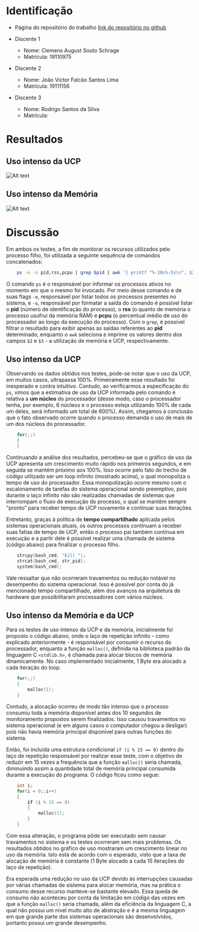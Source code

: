 # Identificação

* Página do repositório do trabalho [link do repositório no github](https://github.com/Clemensss/teaching)

* Discente 1
  * Nome: Clemens August Souto Schrage
  * Matrícula: 19110975
* Discente 2
  * Nome: João Victor Falcão Santos Lima
  * Matrícula: 19111156
* Discente 3
  * Nome: Rodrigo Santos da Silva
  * Matrícula:

# Resultados

## Uso intenso da UCP

![Alt text](https://media.discordapp.net/attachments/443576706775777313/614579876128751617/Uso_Intenso_da_UCP.png?width=683&height=456)

## Uso intenso da Memória

![Alt text](https://media.discordapp.net/attachments/443576706775777313/614584227907764224/Uso_Intenso_da_Memoria.png?width=728&height=455)

# Discussão

Em ambos os testes, a fim de monitorar os recursos utilizados pelo processo filho, foi utilizada a seguinte sequência de comandos concatenados:

```bash
    ps -e -o pid,rss,pcpu | grep $pid | awk '{ printf "%-10s%-5s\n", $2, $3 }'
```

O comando `ps` é o responsável por informar os processos ativos no momento em que o mesmo foi invocado. Por meio desse comando e de suas flags `-e`, responsável por listar todos os processos presentes no sistema, e `-o`, responsável por formatar a saída do comando é possível listar o **pid** (número de identificação do processo), o **rss** (o quanto de memória o processo usufrui da memória RAM) e **pcpu** (o percentual médio de uso do processador ao longo da execução do processo). Com o `grep`, é possível filtrar o resultado para exibir apenas as saídas referentes ao **pid** determinado, enquanto o `awk` seleciona e imprime os valores dentro dos campos `$2` e `$3` - a utilização de memória e UCP, respectivamente.

## Uso intenso da UCP

Observando os dados obtidos nos testes, pode-se notar que o uso da UCP, em muitos casos, ultrapassa 100%. Primeiramente esse resultado foi inesperado e contra intuitivo. Contudo, ao verificarmos a especificação do `ps`, vimos que a estimativa de uso da UCP informada pelo comando é relativa a **um núcleo** do processador (desse modo, caso o processador tenha, por exemplo, 6 núcleos e o processo esteja utilizando 100% de cada um deles, será informado um total de 600%). Assim, chegamos à conclusão que o fato observado ocorre quando o processo demanda o uso de mais de um dos núcleos do processador.

```C
    for(;;)
    {
    }
```

Continuando a análise dos resultados, percebeu-se que o gráfico de uso da UCP apresenta um crescimento muito rápido nos primeiros segundos, e em seguida se mantém próximo aos 100%. Isso ocorre pelo fato do trecho de código utilizado ser um loop infinito (mostrado acima), o qual monopoliza o tempo de uso do processador. Essa monopolização ocorre mesmo com o escalonamento de tarefas do sistema operacional sendo preemptivo, pois durante o laço infinito não são realizadas chamadas de sistemas que interrompam o fluxo de execução do processo, o qual se mantém sempre “pronto” para receber tempo de UCP novamente e continuar suas iterações.

Entretanto, graças à política de **tempo compartilhado** aplicada pelos sistemas operacionais atuais, os outros processos continuam a receber suas fatias de tempo de UCP, então o processo pai também continua em execução e a partir dele é possível realizar uma chamada de sistema (código abaixo) para finalizar o processo filho.

```C
    strcpy(bash_cmd, "kill ");
    strcat(bash_cmd, str_pid);
    system(bash_cmd);
```

Vale ressaltar que não ocorreram travamentos ou redução notável no desempenho do sistema operacional. Isso é possível por conta do já mencionado tempo compartilhado, além dos avanços na arquitetura de hardware que possibilitaram processadores com vários núcleos.

## Uso intenso da Memória e da UCP

Para os testes de uso intenso da UCP e da memória, inicialmente foi proposto o código abaixo, onde o laço de repetição infinito - como explicado anteriormente - é responsável por consumir o recurso do processador, enquanto a função `malloc()`, definida na biblioteca padrão da linguagem C `<stdlib.h>`, é chamada para alocar blocos de memória dinamicamente. No caso implementado inicialmente, 1 Byte era alocado a cada iteração do loop.

```C
    for(;;)
    {
        malloc(1);
    }
```

Contudo, a alocação ocorreu de modo tão intenso que o processo consumiu toda a memória disponível antes dos 10 segundos de monitoramento propostos serem finalizados. Isso causou travamentos no sistema operacional (e em alguns casos o computador chegou a desligar) pois não havia memória principal disponível para outras funções do sistema.

Então, foi incluída uma estrutura condicional `if (i % 15 == 0)` dentro do laço de repetição responsável por realizar esse teste, com o objetivo de reduzir em 15 vezes a frequência que a função `malloc()` seria chamada, diminuindo assim a quantidade total de memória principal consumida durante a execução do programa. O código ficou como segue:

```C
    int i;
    for(i = 0;;i++)
    {
        if (i % 15 == 0)
        {
            malloc(1);
        }
    }
```

Com essa alteração, o programa pôde ser executado sem causar travamentos no sistema e os testes ocorreram sem mais problemas. Os resultados obtidos no gráfico de uso mostraram um crescimento linear no uso da memória. Isto está de acordo com o esperado, visto que a taxa de alocação de memória é constante (1 Byte alocado a cada 15 iterações do laço de repetição).

Era esperada uma redução no uso da UCP devido às interrupções causadas por várias chamadas de sistema para alocar memória, mas na prática o consumo desse recurso manteve-se bastante elevado. Essa queda de consumo não aconteceu por conta da limitação em código das vezes em que a função `malloc()` seria chamada, além da eficiência da linguagem C, a qual não possui um nível muito alto de abstração e é a mesma linguagem em que grande parte dos sistemas operacionais são desenvolvidos, portanto possui um grande desempenho.
